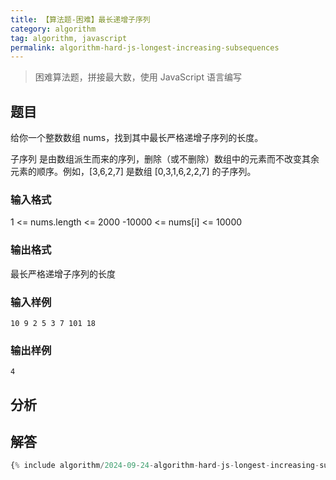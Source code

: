 ```yaml
---
title: 【算法题-困难】最长递增子序列
category: algorithm
tag: algorithm, javascript
permalink: algorithm-hard-js-longest-increasing-subsequences
---
```


> 困难算法题，拼接最大数，使用 JavaScript 语言编写

## 题目

给你一个整数数组 nums，找到其中最长严格递增子序列的长度。

子序列 是由数组派生而来的序列，删除（或不删除）数组中的元素而不改变其余元素的顺序。例如，[3,6,2,7] 是数组 [0,3,1,6,2,2,7] 的子序列。

### 输入格式

1 <= nums.length <= 2000
-10000 <= nums[i] <= 10000

### 输出格式

最长严格递增子序列的长度

### 输入样例

```plaintext
10 9 2 5 3 7 101 18
```

### 输出样例

```plaintext
4
```

## 分析

## 解答

```js
{% include algorithm/2024-09-24-algorithm-hard-js-longest-increasing-subsequences.js %}
```
